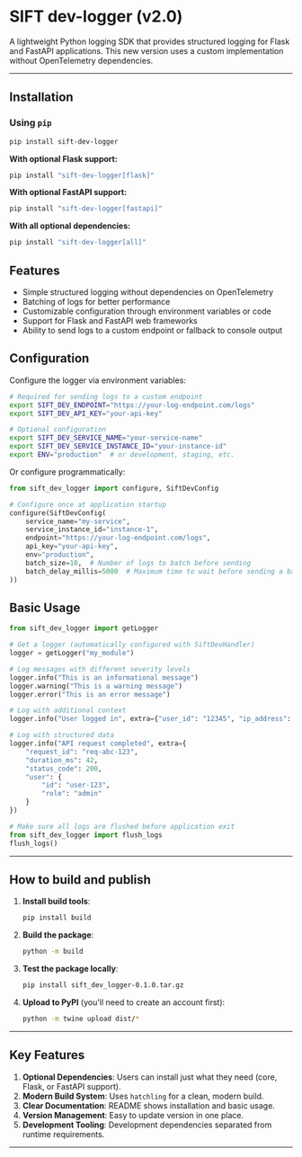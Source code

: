 # SIFT dev-logger (v2.0)

A lightweight Python logging SDK that provides structured logging for Flask and FastAPI applications. This new version uses a custom implementation without OpenTelemetry dependencies.

---

## Installation

### Using `pip`

```bash
pip install sift-dev-logger
```

**With optional Flask support:**

```bash
pip install "sift-dev-logger[flask]"
```

**With optional FastAPI support:**

```bash
pip install "sift-dev-logger[fastapi]"
```

**With all optional dependencies:**

```bash
pip install "sift-dev-logger[all]"
```

## Features

- Simple structured logging without dependencies on OpenTelemetry
- Batching of logs for better performance
- Customizable configuration through environment variables or code
- Support for Flask and FastAPI web frameworks
- Ability to send logs to a custom endpoint or fallback to console output

## Configuration

Configure the logger via environment variables:

```bash
# Required for sending logs to a custom endpoint
export SIFT_DEV_ENDPOINT="https://your-log-endpoint.com/logs"
export SIFT_DEV_API_KEY="your-api-key"

# Optional configuration
export SIFT_DEV_SERVICE_NAME="your-service-name"
export SIFT_DEV_SERVICE_INSTANCE_ID="your-instance-id"
export ENV="production"  # or development, staging, etc.
```

Or configure programmatically:

```python
from sift_dev_logger import configure, SiftDevConfig

# Configure once at application startup
configure(SiftDevConfig(
    service_name="my-service",
    service_instance_id="instance-1",
    endpoint="https://your-log-endpoint.com/logs",
    api_key="your-api-key",
    env="production",
    batch_size=10,  # Number of logs to batch before sending
    batch_delay_millis=5000  # Maximum time to wait before sending a batch
))
```

## Basic Usage

```python
from sift_dev_logger import getLogger

# Get a logger (automatically configured with SiftDevHandler)
logger = getLogger("my_module")

# Log messages with different severity levels
logger.info("This is an informational message")
logger.warning("This is a warning message")
logger.error("This is an error message")

# Log with additional context
logger.info("User logged in", extra={"user_id": "12345", "ip_address": "192.168.1.1"})

# Log with structured data
logger.info("API request completed", extra={
    "request_id": "req-abc-123",
    "duration_ms": 42,
    "status_code": 200,
    "user": {
        "id": "user-123",
        "role": "admin"
    }
})

# Make sure all logs are flushed before application exit
from sift_dev_logger import flush_logs
flush_logs()
```

---

## How to build and publish

1. **Install build tools**:

    ```bash
    pip install build
    ```

2. **Build the package**:

    ```bash
    python -m build
    ```

3. **Test the package locally**:

    ```bash
    pip install sift_dev_logger-0.1.0.tar.gz
    ```

4. **Upload to PyPI** (you'll need to create an account first):

    ```bash
    python -m twine upload dist/*
    ```

---

## Key Features

1. **Optional Dependencies**: Users can install just what they need (core, Flask, or FastAPI support).  
2. **Modern Build System**: Uses `hatchling` for a clean, modern build.  
3. **Clear Documentation**: README shows installation and basic usage.  
4. **Version Management**: Easy to update version in one place.  
5. **Development Tooling**: Development dependencies separated from runtime requirements.

---